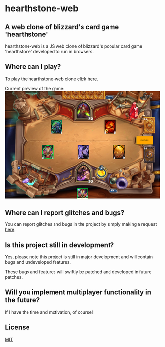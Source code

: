 # hearthstone-web

## A web clone of blizzard's card game 'hearthstone'
hearthstone-web is a JS web clone of blizzard's popular card game 'hearthstone' developed to run in browsers.

## Where can I play?
To play the hearthstone-web clone click [here](https://rymedy.github.io/hearthstone-web/).

Current preview of the game:
![This image failed to load.](src/images/gamepreview.png)

## Where can I report glitches and bugs?
You can report glitches and bugs in the project by simply making a request [here](https://github.com/Rymedy/hearthstone-web/issues).

## Is this project still in development?
Yes, please note this project is still in major development and will contain bugs and undeveloped features.

These bugs and features will swiftly be patched and developed in future patches.

## Will you implement multiplayer functionality in the future?
If I have the time and motivation, of course!

## License
[MIT](https://choosealicense.com/licenses/mit/)

